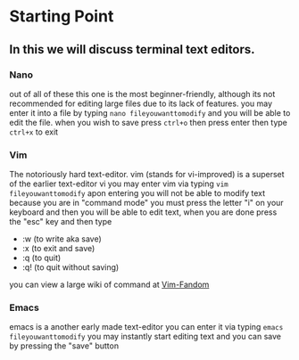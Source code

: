 # Starting Point
## In this we will discuss terminal text editors.


### Nano
out of all of these this one is the most beginner-friendly, although its not recommended for editing large files due to its lack of features. you may enter it into a file by typing `nano fileyouwanttomodify`
and you will be able to edit the file. when you wish to save press `ctrl+o` then press enter then type `ctrl+x` to exit

### Vim
The notoriously hard text-editor. vim (stands for vi-improved) 
is a superset of the earlier text-editor vi
you may enter vim via typing `vim fileyouwanttomodify` apon entering you will not be able to modify text
because you are in "command mode" you must press the letter "i" on your keyboard and then you will be able to edit text, when you are done press the "esc" key and then type
- :w (to write aka save)
- :x (to exit and save)
- :q (to quit)
- :q! (to quit without saving)

you can view a large wiki of command at [Vim-Fandom](https://vim.fandom.com/wiki/Vim_Tips_Wiki)

### Emacs
emacs is a another early made text-editor
you can enter it via typing `emacs fileyouwanttomodify`
you may instantly start editing text and you can save by pressing the "save" button